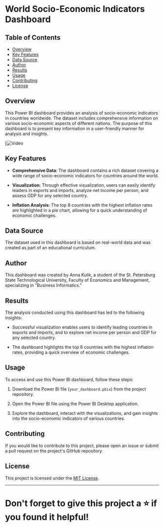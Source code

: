 # World Socio-Economic Indicators Dashboard

## Table of Contents

- [Overview](#overview)
- [Key Features](#key-features)
- [Data Source](#data-source)
- [Author](#author)
- [Results](#results)
- [Usage](#usage)
- [Contributing](#contributing)
- [License](#license)
<a id="overview"></a>
## Overview

This Power BI dashboard provides an analysis of socio-economic indicators in countries worldwide. The dataset includes comprehensive information on various socio-economic aspects of different nations. The purpose of this dashboard is to present key information in a user-friendly manner for analysis and insights.

[![Video](https://drive.google.com/file/d/1D1R1B-msKX1EPbYWVEoTAlVwHicQ36aq/view?usp=sharing)

<a id="key-features"></a>

## Key Features

- **Comprehensive Data**: The dashboard contains a rich dataset covering a wide range of socio-economic indicators for countries around the world.

- **Visualization**: Through effective visualization, users can easily identify leaders in exports and imports, analyze net income per person, and assess GDP for any selected country.

- **Inflation Analysis**: The top 8 countries with the highest inflation rates are highlighted in a pie chart, allowing for a quick understanding of economic challenges.

<a id="data-source"></a>

## Data Source

The dataset used in this dashboard is based on real-world data and was created as part of an educational curriculum.

<a id="author"></a>

## Author

This dashboard was created by Anna Kulik, a student of the St. Petersburg State Technological University, Faculty of Economics and Management, specializing in "Business Informatics."

<a id="results"></a>

## Results

The analysis conducted using this dashboard has led to the following insights:

- Successful visualization enables users to identify leading countries in exports and imports, and to explore net income per person and GDP for any selected country.

- The dashboard highlights the top 8 countries with the highest inflation rates, providing a quick overview of economic challenges.

<a id="usage"></a>

## Usage

To access and use this Power BI dashboard, follow these steps:

1. Download the Power BI file (`your_dashboard.pbix`) from the project repository.

2. Open the Power BI file using the Power BI Desktop application.

3. Explore the dashboard, interact with the visualizations, and gain insights into the socio-economic indicators of various countries.

<a id="contributing"></a>

## Contributing

If you would like to contribute to this project, please open an issue or submit a pull request on the project's GitHub repository.

<a id="license"></a>

## License

This project is licensed under the [MIT License](LICENSE).

---

# Don't forget to give this project a ⭐️ if you found it helpful!
